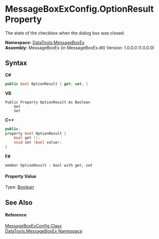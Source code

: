 # MessageBoxExConfig.OptionResult Property 
 

The state of the checkbox when the dialog box was closed.

**Namespace:**&nbsp;<a href="2e83881a-7861-f510-1d85-b20875f0dcb4">DataTools.MessageBoxEx</a><br />**Assembly:**&nbsp;MessageBoxEx (in MessageBoxEx.dll) Version: 1.0.0.0 (1.0.0.0)

## Syntax

**C#**<br />
``` C#
public bool OptionResult { get; set; }
```

**VB**<br />
``` VB
Public Property OptionResult As Boolean
	Get
	Set
```

**C++**<br />
``` C++
public:
property bool OptionResult {
	bool get ();
	void set (bool value);
}
```

**F#**<br />
``` F#
member OptionResult : bool with get, set

```


#### Property Value
Type: <a href="https://docs.microsoft.com/dotnet/api/system.boolean" target="_blank">Boolean</a>

## See Also


#### Reference
<a href="2f56be27-1561-f717-5087-e77eacd7a3d1">MessageBoxExConfig Class</a><br /><a href="2e83881a-7861-f510-1d85-b20875f0dcb4">DataTools.MessageBoxEx Namespace</a><br />